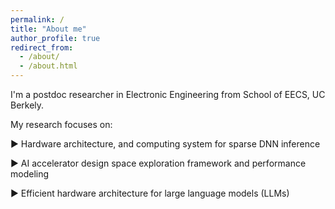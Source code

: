 ```yaml
---
permalink: /
title: "About me"
author_profile: true
redirect_from: 
  - /about/
  - /about.html
---
```


I'm a postdoc researcher in Electronic Engineering from School of EECS, UC Berkely.

My research focuses on:

▶  Hardware architecture, and computing system for sparse DNN inference

▶  AI accelerator design space exploration framework and performance modeling

▶  Efficient hardware architecture for large language models (LLMs)
